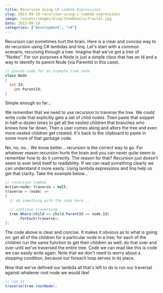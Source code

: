 ```yaml
---
title: Recursion Using C# Lambda Expressions
slug: 2013-09-10-recursion-using-c-lambda-expressions
image: /assets/images/blog/thumbnails/fractal.jpg
date: 2013-09-10
categories: ["development", "c#"]
---
```

Recursion can sometimes hurt the brain. Here is a clear and concise way to do recursion using C# lambdas and linq. 
Let's start with a common scenario, recursing through a tree. Imagine that we've got a tree of "Nodes". <!--more-->For 
our purposes a Node is just a simple class that has an Id and a way to identify its parent Node (via ParentId in this case).

```csharp
// pseudo code for an example tree node
class Node 
{
  int Id;
    int ParentId;
}
```

Simple enough so far...  

We remember that we need to use recursion to traverse the tree. We could write code that explicitly gets a set 
of child nodes. Then paste that snippet in half-a-dozen times to get all the nested children that branches who knows 
how far down. Then a user comes along and alters the tree and even more nested children get created. It's back to the 
clipboard to paste in some more of that garbage code.

No, no, no... We know better... recursion is the correct way to go. For whatever reason recursion hurts the brain and 
you can never quite seem to remember how to do it correctly. The reason for that? Recursion just doesn't seem to ever 
lend itself to readability. If we can read something clearly we can understand it more easily. Using lambda expressions 
and linq help us get that clarity. Take the example below...

```csharp
// recursion lambda
Action<node> traverse = null;
traverse = (node) =>
{
  // do something with the node here...

  // continue traversing
  tree.Where(child => child.ParentId == node.Id)
      .ForEach(traverse);
};
```

The code above is clear and concise. It makes it obvious as to what is going on: get all of the children for a particular 
node in a tree; for each of the children run the same function to get their children as well; do that over and over until
 we've traversed the entire tree. Code we can read like this is code we can easily write again. Note that we don't need 
to worry about a stopping condition, because our foreach loop serves in its place.

Now that we've defined our lambda all that's left to do is run our traversal against whatever root node we would like!

```csharp
// run it
traverse(tree.rootNode);
```